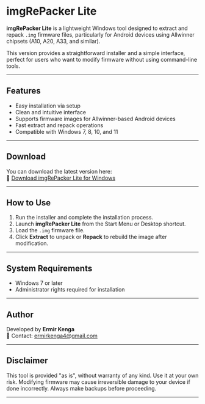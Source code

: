 # imgRePacker Lite

**imgRePacker Lite** is a lightweight Windows tool designed to extract and repack `.img` firmware files, particularly for Android devices using Allwinner chipsets (A10, A20, A33, and similar).

This version provides a straightforward installer and a simple interface, perfect for users who want to modify firmware without using command-line tools.

---

## Features

- Easy installation via setup
- Clean and intuitive interface
- Supports firmware images for Allwinner-based Android devices
- Fast extract and repack operations
- Compatible with Windows 7, 8, 10, and 11

---

## Download

You can download the latest version here:  
🔗 [Download imgRePacker Lite for Windows](https://emriyt.github.io/imgRePackerLite/imgRePackerLite.exe)

---

## How to Use

1. Run the installer and complete the installation process.
2. Launch **imgRePacker Lite** from the Start Menu or Desktop shortcut.
3. Load the `.img` firmware file.
4. Click **Extract** to unpack or **Repack** to rebuild the image after modification.

---

## System Requirements

- Windows 7 or later
- Administrator rights required for installation

---

## Author

Developed by **Ermir Kenga**  
📧 Contact: [ermirkenga4@gmail.com](mailto:ermirkenga4@gmail.com)

---

## Disclaimer

This tool is provided "as is", without warranty of any kind. Use it at your own risk. Modifying firmware may cause irreversible damage to your device if done incorrectly. Always make backups before proceeding.

---
